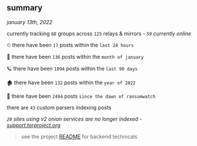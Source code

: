 
## summary
_january 13th, 2022_

currently tracking `88` groups across `125` relays & mirrors - _`59` currently online_

⏲ there have been `17` posts within the `last 24 hours`

🦈 there have been `136` posts within the `month of january`

🪐 there have been `1094` posts within the `last 90 days`

🏚 there have been `132` posts within the `year of 2022`

🦕 there have been `2494` posts `since the dawn of ransomwatch`

there are `43` custom parsers indexing posts

_`20` sites using v2 onion services are no longer indexed - [support.torproject.org](https://support.torproject.org/onionservices/v2-deprecation/)_

> see the project [README](https://github.com/thetanz/ransomwatch#ransomwatch--) for backend technicals
